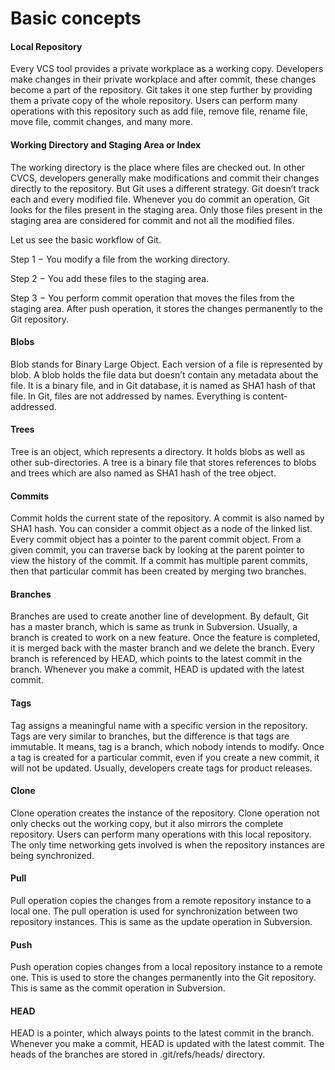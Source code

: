 # Basic concepts

#### Local Repository

Every VCS tool provides a private workplace as a working copy. Developers make changes in their private workplace and
after commit, these changes become a part of the repository. Git takes it one step further by providing them a private
copy of the whole repository. Users can perform many operations with this repository such as add file, remove file,
rename file, move file, commit changes, and many more.

#### Working Directory and Staging Area or Index

The working directory is the place where files are checked out. In other CVCS, developers generally make modifications
and commit their changes directly to the repository. But Git uses a different strategy. Git doesn’t track each and every
modified file. Whenever you do commit an operation, Git looks for the files present in the staging area. Only those
files present in the staging area are considered for commit and not all the modified files.

Let us see the basic workflow of Git.

Step 1 − You modify a file from the working directory.

Step 2 − You add these files to the staging area.

Step 3 − You perform commit operation that moves the files from the staging area. After push operation, it stores the
changes permanently to the Git repository.

#### Blobs

Blob stands for Binary Large Object. Each version of a file is represented by blob. A blob holds the file data but
doesn’t contain any metadata about the file. It is a binary file, and in Git database, it is named as SHA1 hash of that
file. In Git, files are not addressed by names. Everything is content-addressed.

#### Trees

Tree is an object, which represents a directory. It holds blobs as well as other sub-directories. A tree is a binary
file that stores references to blobs and trees which are also named as SHA1 hash of the tree object.

#### Commits

Commit holds the current state of the repository. A commit is also named by SHA1 hash. You can consider a commit object
as a node of the linked list. Every commit object has a pointer to the parent commit object. From a given commit, you
can traverse back by looking at the parent pointer to view the history of the commit. If a commit has multiple parent
commits, then that particular commit has been created by merging two branches.

#### Branches

Branches are used to create another line of development. By default, Git has a master branch, which is same as trunk in
Subversion. Usually, a branch is created to work on a new feature. Once the feature is completed, it is merged back with
the master branch and we delete the branch. Every branch is referenced by HEAD, which points to the latest commit in the
branch. Whenever you make a commit, HEAD is updated with the latest commit.

#### Tags

Tag assigns a meaningful name with a specific version in the repository. Tags are very similar to branches, but the
difference is that tags are immutable. It means, tag is a branch, which nobody intends to modify. Once a tag is created
for a particular commit, even if you create a new commit, it will not be updated. Usually, developers create tags for
product releases.

#### Clone

Clone operation creates the instance of the repository. Clone operation not only checks out the working copy, but it
also mirrors the complete repository. Users can perform many operations with this local repository. The only time
networking gets involved is when the repository instances are being synchronized.

#### Pull

Pull operation copies the changes from a remote repository instance to a local one. The pull operation is used for
synchronization between two repository instances. This is same as the update operation in Subversion.

#### Push

Push operation copies changes from a local repository instance to a remote one. This is used to store the changes
permanently into the Git repository. This is same as the commit operation in Subversion.

#### HEAD

HEAD is a pointer, which always points to the latest commit in the branch. Whenever you make a commit, HEAD is updated
with the latest commit. The heads of the branches are stored in .git/refs/heads/ directory.

